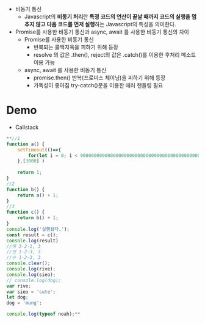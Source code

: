 - 비동기 통신
    - Javascript의 **비동기 처리**란 **특정 코드의 연산이 끝날 때까지 코드의 실행을 멈추지 않고
    다음 코드를 먼저 실행**하는 Javascript의 특성을 의미한다.
- Promise를 사용한 비동기 통신과 async, await 를 사용한 비동기 통신의 차이
    - Promise를 사용한 비동기 통신
        - 반복되는 콜백지옥을 피하기 위해 등장
        - resolve 의 값은 .then(),
        reject의 값은 .catch()를 이용한 후처리 메소드 이용 가능
    - async, await 를 사용한 비동기 통신
        - promise.then() 반복(프로미스 체이닝)을 피하기 위해 등장
        - 가독성이 좋아짐 try-catch()문을 이용한 에러 핸들링 필요
    

# Demo

- Callstack

```jsx
**//1
function a() {
    setTimeout(()=>{
        for(let i = 0; i < 9000000000000000000000000000000000000000000000; i++);
    },[3000] )
    
    return 1;
}
//2
function b() {
    return a() + 1;
}
//3
function c() {
    return b() + 1;
}
console.log('실행됐다.');
const result = c();
console.log(result)
//하 3-2-1, 3
//선 1-2-3, 3
//수 1-2-3, 3
console.clear();
console.log(rive);
console.log(sieo);
// console.log(dog);
var rive;
var sieo = 'cute';
let dog;
dog = 'mung';

console.log(typeof noah);**
```